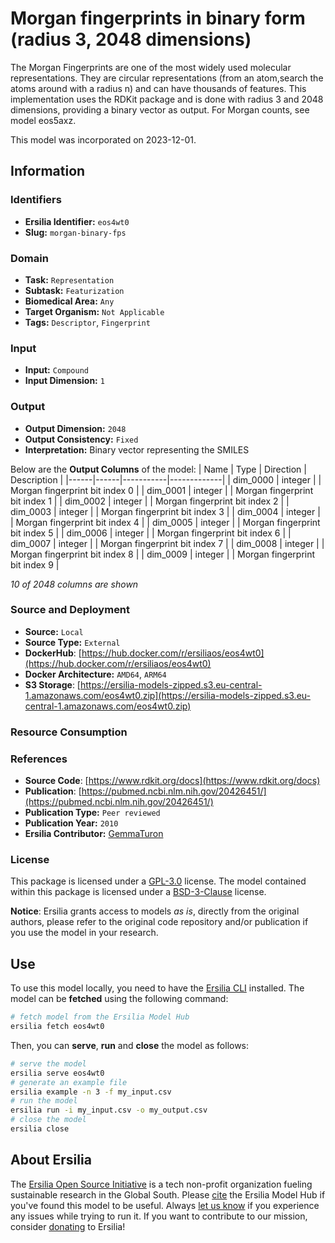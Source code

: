 # Morgan fingerprints in binary form (radius 3, 2048 dimensions)

The Morgan Fingerprints are one of the most widely used molecular representations. They are circular representations (from an atom,search the atoms around with a radius n) and can have thousands of features. This implementation uses the RDKit package and is done with radius 3 and 2048 dimensions, providing a binary vector as output. For Morgan counts, see model eos5axz.

This model was incorporated on 2023-12-01.

## Information
### Identifiers
- **Ersilia Identifier:** `eos4wt0`
- **Slug:** `morgan-binary-fps`

### Domain
- **Task:** `Representation`
- **Subtask:** `Featurization`
- **Biomedical Area:** `Any`
- **Target Organism:** `Not Applicable`
- **Tags:** `Descriptor`, `Fingerprint`

### Input
- **Input:** `Compound`
- **Input Dimension:** `1`

### Output
- **Output Dimension:** `2048`
- **Output Consistency:** `Fixed`
- **Interpretation:** Binary vector representing the SMILES

Below are the **Output Columns** of the model:
| Name | Type | Direction | Description |
|------|------|-----------|-------------|
| dim_0000 | integer |  | Morgan fingerprint bit index 0 |
| dim_0001 | integer |  | Morgan fingerprint bit index 1 |
| dim_0002 | integer |  | Morgan fingerprint bit index 2 |
| dim_0003 | integer |  | Morgan fingerprint bit index 3 |
| dim_0004 | integer |  | Morgan fingerprint bit index 4 |
| dim_0005 | integer |  | Morgan fingerprint bit index 5 |
| dim_0006 | integer |  | Morgan fingerprint bit index 6 |
| dim_0007 | integer |  | Morgan fingerprint bit index 7 |
| dim_0008 | integer |  | Morgan fingerprint bit index 8 |
| dim_0009 | integer |  | Morgan fingerprint bit index 9 |

_10 of 2048 columns are shown_
### Source and Deployment
- **Source:** `Local`
- **Source Type:** `External`
- **DockerHub**: [https://hub.docker.com/r/ersiliaos/eos4wt0](https://hub.docker.com/r/ersiliaos/eos4wt0)
- **Docker Architecture:** `AMD64`, `ARM64`
- **S3 Storage**: [https://ersilia-models-zipped.s3.eu-central-1.amazonaws.com/eos4wt0.zip](https://ersilia-models-zipped.s3.eu-central-1.amazonaws.com/eos4wt0.zip)

### Resource Consumption


### References
- **Source Code**: [https://www.rdkit.org/docs](https://www.rdkit.org/docs)
- **Publication**: [https://pubmed.ncbi.nlm.nih.gov/20426451/](https://pubmed.ncbi.nlm.nih.gov/20426451/)
- **Publication Type:** `Peer reviewed`
- **Publication Year:** `2010`
- **Ersilia Contributor:** [GemmaTuron](https://github.com/GemmaTuron)

### License
This package is licensed under a [GPL-3.0](https://github.com/ersilia-os/ersilia/blob/master/LICENSE) license. The model contained within this package is licensed under a [BSD-3-Clause](LICENSE) license.

**Notice**: Ersilia grants access to models _as is_, directly from the original authors, please refer to the original code repository and/or publication if you use the model in your research.


## Use
To use this model locally, you need to have the [Ersilia CLI](https://github.com/ersilia-os/ersilia) installed.
The model can be **fetched** using the following command:
```bash
# fetch model from the Ersilia Model Hub
ersilia fetch eos4wt0
```
Then, you can **serve**, **run** and **close** the model as follows:
```bash
# serve the model
ersilia serve eos4wt0
# generate an example file
ersilia example -n 3 -f my_input.csv
# run the model
ersilia run -i my_input.csv -o my_output.csv
# close the model
ersilia close
```

## About Ersilia
The [Ersilia Open Source Initiative](https://ersilia.io) is a tech non-profit organization fueling sustainable research in the Global South.
Please [cite](https://github.com/ersilia-os/ersilia/blob/master/CITATION.cff) the Ersilia Model Hub if you've found this model to be useful. Always [let us know](https://github.com/ersilia-os/ersilia/issues) if you experience any issues while trying to run it.
If you want to contribute to our mission, consider [donating](https://www.ersilia.io/donate) to Ersilia!
